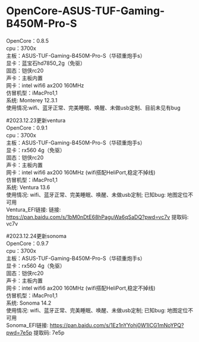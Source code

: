 # OpenCore-ASUS-TUF-Gaming-B450M-Pro-S  
OpenCore：0.8.5  
cpu：3700x  
主板：ASUS-TUF-Gaming-B450M-Pro-S（华硕重炮手s）  
显卡：蓝宝石hd7850_2g（免驱）  
固态：铠侠rc20  
声卡：主板内置  
网卡：intel wifi6 ax200 160MHz  
仿冒机型：iMacPro1,1  
系统: Monterey 12.3.1  
使用情况:wifi、蓝牙正常、完美睡眠、唤醒、未做usb定制、目前未见有bug  


#2023.12.23更新ventura  
OpenCore：0.9.1  
cpu：3700x  
主板：ASUS-TUF-Gaming-B450M-Pro-S（华硕重炮手s）  
显卡：rx560 4g（免驱）  
固态：铠侠rc20  
声卡：主板内置  
网卡：intel wifi6 ax200 160MHz  (wifi搭配HeliPort,稳定不掉线)  
仿冒机型：iMacPro1,1  
系统: Ventura 13.6  
使用情况: wifi、蓝牙正常、完美睡眠、唤醒、未做usb定制; 已知bug: 地图定位不可用  
Ventura_EFI链接: 链接: https://pan.baidu.com/s/1bM0nDtE68hPaguWa6qSaDQ?pwd=vc7v 提取码: vc7v  


#2023.12.24更新sonoma  
OpenCore：0.9.7  
cpu：3700x  
主板：ASUS-TUF-Gaming-B450M-Pro-S（华硕重炮手s）  
显卡：rx560 4g（免驱）  
固态：铠侠rc20  
声卡：主板内置  
网卡：intel wifi6 ax200 160MHz  (wifi搭配HeliPort,稳定不掉线)  
仿冒机型：iMacPro1,1  
系统: Sonoma 14.2  
使用情况: wifi、蓝牙正常、完美睡眠、唤醒、未做usb定制; 已知bug: 地图定位不可用  
Sonoma_EFI链接: https://pan.baidu.com/s/1Ez1nYYohj0W1ICG1mNoYPQ?pwd=7e5p 提取码: 7e5p  
